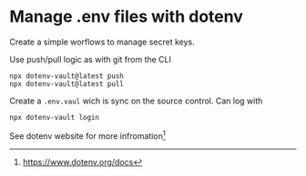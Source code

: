 # Manage .env files with dotenv

Create a simple worflows to manage secret keys.

Use push/pull logic as with git from the CLI

```
npx dotenv-vault@latest push
npx dotenv-vault@latest pull
```

Create a `.env.vaul` wich is sync on the source control.
Can log with 

```
npx dotenv-vault login
```

See dotenv website for more infromation[^1]

[^1]: https://www.dotenv.org/docs
